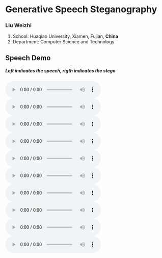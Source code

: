 # Generative Speech Steganography

### Liu Weizhi
1. School: Huaqiao University, Xiamen, Fujian, **China**
2. Department: Computer Science and Technology

## Speech Demo
##### Left indicates the speech, rigth indicates the stego
<audio controls>
  <source src="speech/ljs_speech10.wav"> 
</audio>

<audio controls>
  <source src="speech/ljs_stego10.wav">
</audio>

<audio controls>
  <source src="speech/ljs_speech20.wav">  
</audio>

<audio controls>
  <source src="speech/ljs_stego20.wav">  
</audio>

<audio controls>
  <source src="speech/ljs_speech30.wav"> 
</audio>

<audio controls>
  <source src="speech/ljs_stego30.wav">
</audio>

<audio controls>
  <source src="speech/ljs_speech40.wav">  
</audio>

<audio controls>
  <source src="speech/ljs_stego40.wav">  
</audio>

<audio controls>
  <source src="speech/ljs_speech50.wav">  
</audio>

<audio controls>
  <source src="speech/ljs_stego50.wav">  
</audio>
